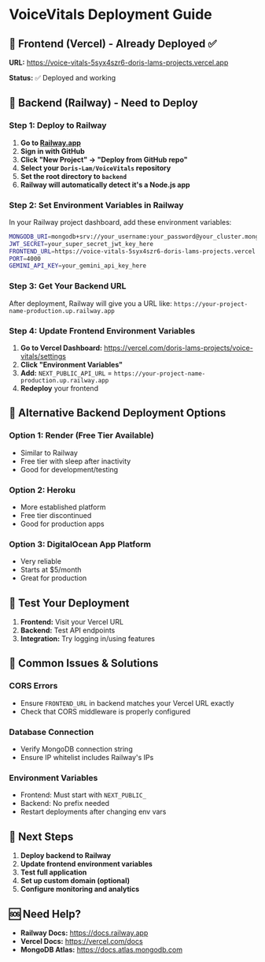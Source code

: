 # VoiceVitals Deployment Guide

## 🚀 Frontend (Vercel) - Already Deployed ✅

**URL:** https://voice-vitals-5syx4szr6-doris-lams-projects.vercel.app

**Status:** ✅ Deployed and working

## 🔧 Backend (Railway) - Need to Deploy

### Step 1: Deploy to Railway

1. **Go to [Railway.app](https://railway.app)**
2. **Sign in with GitHub**
3. **Click "New Project" → "Deploy from GitHub repo"**
4. **Select your `Doris-Lam/VoiceVitals` repository**
5. **Set the root directory to `backend`**
6. **Railway will automatically detect it's a Node.js app**

### Step 2: Set Environment Variables in Railway

In your Railway project dashboard, add these environment variables:

```bash
MONGODB_URI=mongodb+srv://your_username:your_password@your_cluster.mongodb.net/voicevitals
JWT_SECRET=your_super_secret_jwt_key_here
FRONTEND_URL=https://voice-vitals-5syx4szr6-doris-lams-projects.vercel.app
PORT=4000
GEMINI_API_KEY=your_gemini_api_key_here
```

### Step 3: Get Your Backend URL

After deployment, Railway will give you a URL like:
`https://your-project-name-production.up.railway.app`

### Step 4: Update Frontend Environment Variables

1. **Go to Vercel Dashboard:** https://vercel.com/doris-lams-projects/voice-vitals/settings
2. **Click "Environment Variables"**
3. **Add:** `NEXT_PUBLIC_API_URL` = `https://your-project-name-production.up.railway.app`
4. **Redeploy** your frontend

## 🔄 Alternative Backend Deployment Options

### Option 1: Render (Free Tier Available)
- Similar to Railway
- Free tier with sleep after inactivity
- Good for development/testing

### Option 2: Heroku
- More established platform
- Free tier discontinued
- Good for production apps

### Option 3: DigitalOcean App Platform
- Very reliable
- Starts at $5/month
- Great for production

## 🧪 Test Your Deployment

1. **Frontend:** Visit your Vercel URL
2. **Backend:** Test API endpoints
3. **Integration:** Try logging in/using features

## 🚨 Common Issues & Solutions

### CORS Errors
- Ensure `FRONTEND_URL` in backend matches your Vercel URL exactly
- Check that CORS middleware is properly configured

### Database Connection
- Verify MongoDB connection string
- Ensure IP whitelist includes Railway's IPs

### Environment Variables
- Frontend: Must start with `NEXT_PUBLIC_`
- Backend: No prefix needed
- Restart deployments after changing env vars

## 📱 Next Steps

1. **Deploy backend to Railway**
2. **Update frontend environment variables**
3. **Test full application**
4. **Set up custom domain (optional)**
5. **Configure monitoring and analytics**

## 🆘 Need Help?

- **Railway Docs:** https://docs.railway.app
- **Vercel Docs:** https://vercel.com/docs
- **MongoDB Atlas:** https://docs.atlas.mongodb.com

